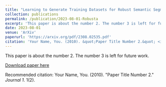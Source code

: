 ```yaml
---
title: "Learning to Generate Training Datasets for Robust Semantic Segmentation"
collection: publications
permalink: /publication/2023-08-01-Robusta
excerpt: 'This paper is about the number 2. The number 3 is left for future work.'
date: 2023-08-01
venue: 'ArXiv'
paperurl: 'https://arxiv.org/pdf/2308.02535.pdf'
citation: 'Your Name, You. (2010). &quot;Paper Title Number 2.&quot; <i>Journal 1</i>. 1(2).'
---
```

This paper is about the number 2. The number 3 is left for future work.

[Download paper here](https://arxiv.org/pdf/2308.02535.pdf)

Recommended citation: Your Name, You. (2010). "Paper Title Number 2." <i>Journal 1</i>. 1(2).